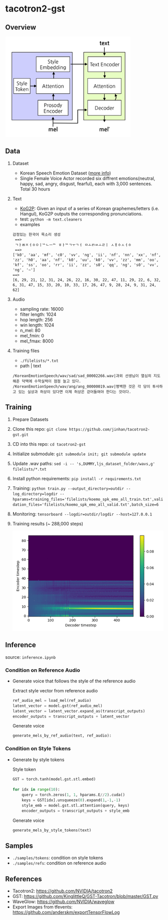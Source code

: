 # tacotron2-gst

## Overview
<img src="./res/overview.png" width="400">

## Data
1. Dataset
    * Korean Speech Emotion Dataset ([more info](http://aicompanion.or.kr/kor/main/))
    * Single Female Voice Actor recorded six diffrent emotions(neutral, happy, sad, angry, disgust, fearful), each with 3,000 sentences. Total 30 hours
    
2. Text
    * [KoG2P](https://github.com/scarletcho/KoG2P): Given an input of a series of Korean graphemes/letters (i.e. Hangul), KoG2P outputs the corresponding pronunciations.
    * test: `python -m text.cleaners`
    * examples
    ```
    감정있는 한국어 목소리 생성
     ==>
     ㄱㅏㄻㅈㅓㆁㅇㅣᄔㄴㅡᄔ ㅎㅏᄔㄱㅜㄱㅓ ㅁㅗㄺㅆㅗㄹㅣ ㅅㅐㆁㅅㅓㆁ
     ==>
    ['k0', 'aa', 'mf', 'c0', 'vv', 'ng', 'ii', 'nf', 'nn', 'xx', 'nf', 'zz', 'h0', 'aa', 'nf', 'k0', 'uu', 'k0', 'vv', 'zz', 'mm', 'oo', 'kf', 'ss', 'oo', 'rr', 'ii', 'zz', 's0', 'qq', 'ng', 's0', 'vv', 'ng', '~']
    ==>
    [6, 29, 21, 12, 31, 24, 26, 22, 16, 30, 22, 47, 11, 29, 22, 6, 32, 6, 31, 47, 15, 33, 20, 10, 33, 17, 26, 47, 9, 28, 24, 9, 31, 24, 62] 
    ```
3. Audio
    * sampling rate: 16000
    * filter length: 1024
    * hop length: 256
    * win length: 1024
    * n_mel: 80
    * mel_fmin: 0
    * mel_fmax: 8000

4. Training files
    * `./filelists/*.txt`
    * path | text
    ```
    /KoreanEmotionSpeech/wav/sad/sad_00002266.wav|과외 선생님이 열심히 지도해준 덕택에 수학실력이 점점 늘고 있다.
    /KoreanEmotionSpeech/wav/ang/ang_00000019.wav|명백한 것은 각 당이 투사하고 있는 실상과 허상이 있다면 이제 허상은 걷어들여야 한다는 것이다.
    ```

## Training
1. Prepare Datasets
2. Clone this repo: `git clone https://github.com/jinhan/tacotron2-gst.git`
3. CD into this repo: `cd tacotron2-gst`
4. Initialize submodule: `git submodule init; git submodule update`
5. Update .wav paths: `sed -i -- 's,DUMMY,ljs_dataset_folder/wavs,g' filelists/*.txt`
6. Install python requirements: `pip install -r requirements.txt`
7. Training: `python train.py --output_directory=outdir --log_directory=logdir -- hparams=training_files='filelists/koemo_spk_emo_all_train.txt',validation_files='filelists/koemo_spk_emo_all_valid.txt',batch_size=6`
8. Monitoring: `tensorboard --logdir=outdir/logdir --host=127.0.0.1`
9. Training results (~ 288,000 steps)

   ![alignment](./res/alignment.gif)

## Inference
source: `inference.ipynb`
    
### Condition on Reference Audio
- Generate voice that follows the style of the reference audio

    Extract style vector from reference audio

    ```python
    ref_audio_mel = load_mel(ref_audio)
    latent_vector = model.gst(ref_audio_mel)
    latent_vector = latent_vector.expand_as(transcript_outputs)
    encoder_outputs = transcript_outputs + latent_vector
    ```
    
    Generate voice
    ```python
    generate_mels_by_ref_audio(text, ref_audio):
    ```

### Condition on Style Tokens
- Generate by style tokens  

    Style token
    ```python
    GST = torch.tanh(model.gst.stl.embed)

    for idx in range(10):
        query = torch.zeros(1, 1, hparams.E//2).cuda()
        keys = GST[idx].unsqueeze(0).expand(1,-1,-1)
        style_emb = model.gst.stl.attention(query, keys)
        encoder_outputs = transcript_outputs + style_emb
    ```
    
    Generate voice
    ```python
    generate_mels_by_style_tokens(text)
    ```

## Samples
- `./samples/tokens`: condition on style tokens
- `./samples/refs`: condition on reference audio

## References
- Tacotron2: https://github.com/NVIDIA/tacotron2
- GST: https://github.com/KinglittleQ/GST-Tacotron/blob/master/GST.py
- WaveGlow: https://github.com/NVIDIA/waveglow
- Export Images from tfevents: https://github.com/anderskm/exportTensorFlowLog

